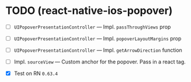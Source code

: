 # TODO (react-native-ios-popover)

- [ ] `UIPopoverPresentationController` — Impl. `passThroughViews` prop 
- [ ] `UIPopoverPresentationController` — Impl. `popoverLayoutMargins` prop 
- [ ] `UIPopoverPresentationController` — Impl. `getArrowDirection` function 

- [ ] Impl. `sourceView` — Custom anchor for the popover. Pass in a react tag.


- [x] Test on RN `0.63.4`